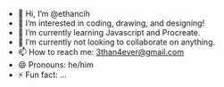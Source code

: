 - 👋 Hi, I’m @ethancih
- 👀 I’m interested in coding, drawing, and designing!
- 🌱 I’m currently learning Javascript and Procreate.
- 💞️ I’m currently not looking to collaborate on anything.
- 📫 How to reach me: 3than4ever@gmail.com
- 😄 Pronouns: he/him
- ⚡ Fun fact: ...

<!---
ethancih/ethancih is a ✨ special ✨ repository because its `README.md` (this file) appears on your GitHub profile.
You can click the Preview link to take a look at your changes.
--->
